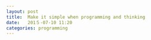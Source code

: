 ```yaml
---
layout: post
title:  Make it simple when programming and thinking
date:   201５-07-10 11:20
categories: programming
---
```


